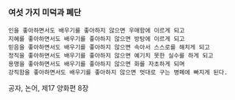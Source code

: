 ### 여섯 가지 미덕과 폐단

```
인을 좋아하면서도 배우기를 좋아하지 않으면 우매함에 이르게 되고
지혜를 좋아하면서도 배우기를 좋아하지 않으면 방탕에 이르게 되고
믿음을 좋아하면서도 배우기를 좋아하지 않으면 속아서 스스로를 해치게 되고
정직을 좋아하면서도 배우기를 좋아하지 않으면 예기치 못한 실수를 하게 되고
용맹을 좋아하면서도 배우기를 좋아하지 않으면 화를 자초하게 되며
강직함을 좋아하면서도 배우기를 좋아하지 않으면 멋대로 구는 병폐에 빠지게 된다.
```

공자, 논어, 제17 양화편 8장
